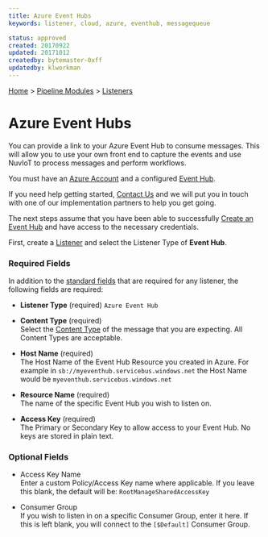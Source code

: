 ```yaml
---
title: Azure Event Hubs
keywords: listener, cloud, azure, eventhub, messagequeue

status: approved
created: 20170922
updated: 20171012
createdby: bytemaster-0xff
updatedby: klworkman
---
```

[Home](../../Index.md) > [Pipeline Modules](../Index.md) > [Listeners](../Listener.md)

# Azure Event Hubs

You can provide a link to your Azure Event Hub to consume messages.  This will allow you
to use your own front end to capture the events and use NuvIoT to process messages and perform workflows.

You must have an [Azure Account](https://portal.azure.com) and a configured [Event Hub](https://docs.microsoft.com/en-us/azure/event-hubs/).

If you need help getting started, [Contact Us](http://support.nuviot.com) and we will put you in touch with one 
of our implementation partners to help you get going.

The next steps assume that you have been able to successfully [Create an Event Hub](https://docs.microsoft.com/en-us/azure/event-hubs/event-hubs-create) and have access to the necessary credentials.

First, create a [Listener](../Listener.md) and select the Listener Type of **Event Hub**.

### Required Fields

In addition to the [standard fields](../../Topics/StandardFields.md) that are required for any listener, the following fields are required:

* **Listener Type** (required)
`Azure Event Hub`

* **Content Type** (required)  
Select the [Content Type](../../Messaging/ContentTypes.md) of the message that you are expecting.  All Content Types are acceptable.

* **Host Name** (required)   
The Host Name of the Event Hub Resource you created in Azure.  For example in
```sb://myeventhub.servicebus.windows.net``` the Host Name would be ```myeventhub.servicebus.windows.net```

* **Resource Name** (required)    
The name of the specific Event Hub you wish to listen on.

* **Access Key** (required)    
The Primary or Secondary Key to allow access to your Event Hub.  No keys are stored in plain text.

### Optional Fields

* Access Key Name   
Enter a custom Policy/Access Key name where applicable.  If you leave this blank, the default will be: ```RootManageSharedAccessKey``` 

* Consumer Group   
If you wish to listen in on a specific Consumer Group, enter it here.  If this is left blank, you will connect to the ```[$Default]``` Consumer Group.
